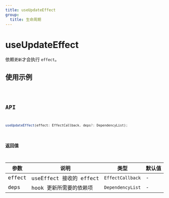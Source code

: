 ```yaml
---
title: useUpdateEffect
group:
  title: 生命周期
---
```


# useUpdateEffect

依赖`更新`才会执行 `effect`。

## 使用示例

<code src="../../src/hooks/src/useUpdateEffect/demo/base" />

## API

```ts
useUpdateEffect(effect: EffectCallback, deps?: DependencyList);
```

### 返回值

| 参数   | 说明                    | 类型             | 默认值 |
| ------ | ----------------------- | ---------------- | ------ |
| effect | useEffect 接收的 effect | `EffectCallback` | -      |
| deps   | hook 更新所需要的依赖项 | `DependencyList` | -      |
